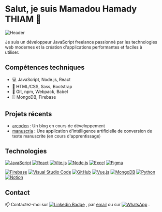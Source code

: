 # Salut, je suis Mamadou Hamady THIAM 👋

![Header](https://github.com/baaratik93/baaratik93/blob/main/header.png?raw=true)

Je suis un développeur JavaScript freelance passionné par les technologies web modernes et la création d'applications performantes et faciles à utiliser. 

## Compétences techniques
- 💻 JavaScript, Node.js, React
- 🎨 HTML/CSS, Sass, Bootstrap
- 🔧 Git, npm, Webpack, Babel
- 🗄️ MongoDB, Firebase

## Projets récents
- [arcoden](https://arcoden.netlify.app) : Un blog en cours de développement
- [manuscria](https://t.me/dooro93) : Une application d'intélligence artificielle de conversion de texte manuscrite (en cours d'apprentissage)

## Technologies

[![JavaScript](https://img.shields.io/badge/JavaScript-F7DF1E?style=for-the-badge&logo=javascript&logoColor=black)](https://developer.mozilla.org/en-US/docs/Web/JavaScript)
[![React](https://img.shields.io/badge/React-61DAFB?style=for-the-badge&logo=react&logoColor=black)](https://reactjs.org/)
[![Vite.js](https://img.shields.io/badge/Vite.js-2.5.6-blueviolet?style=for-the-badge&logo=vite)](https://vitejs.dev/)
[![Node.js](https://img.shields.io/badge/Node.js-339933?style=for-the-badge&logo=node.js&logoColor=white)](https://nodejs.org/)
[![Excel](https://img.shields.io/badge/Excel-16A94D?style=for-the-badge&logo=microsoft-excel&logoColor=white)](https://www.microsoft.com/en-us/microsoft-365/excel)
[![Figma](https://img.shields.io/badge/Figma-figma-orange?style=for-the-badge&logo=figma)](https://figma.com)

[![Firebase](https://img.shields.io/badge/Firebase-FFCA28?style=for-the-badge&logo=firebase&logoColor=black)](https://firebase.google.com/)
[![Visual Studio Code](https://img.shields.io/badge/VS_Code-007ACC?style=for-the-badge&logo=visual-studio-code&logoColor=white)](https://code.visualstudio.com/)
[![GitHub](https://img.shields.io/badge/GitHub-181717?style=for-the-badge&logo=github&logoColor=white)](https://github.com/)
[![Vue.js](https://img.shields.io/badge/Vue.js-4FC08D?style=flat&logo=vue.js&logoColor=white)](https://vuejs.org/)
[![MongoDB](https://img.shields.io/badge/MongoDB-4.4-green.svg?logo=mongodb)](https://www.mongodb.com/)
[![Python](https://img.shields.io/badge/Python-3.9.0-blue?logo=python&logoColor=white)](https://www.python.org/downloads/release/python-390/)
[![Notion](https://img.shields.io/badge/-Notion-000000?logo=notion&style=flat)](https://www.notion.so/)

## Contact

📫 Contactez-moi sur [![Linkedin Badge](https://img.shields.io/badge/-Nom%20Prénom-blue?style=flat-square&logo=Linkedin&logoColor=white&link=https://bit.ly/dooro-in)](https://bit.ly/dooro-in)
, par [email](dooro.mah@gmail.com) ou sur [![WhatsApp](https://img.shields.io/badge/WhatsApp-25D366?style=for-the-badge&logo=whatsapp&logoColor=white)](https://wa.me/776280898)
.

